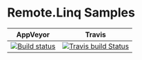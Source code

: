 # Remote.Linq Samples

| AppVeyor | Travis |
| --- | --- |
| [![Build status](https://ci.appveyor.com/api/projects/status/5s0u0u1aqgir62fk?svg=true)](https://ci.appveyor.com/project/6bee/remote-linq-samples) | [![Travis build Status](https://travis-ci.org/6bee/Remote.Linq-Samples.svg?branch=master)](https://travis-ci.org/6bee/Remote.Linq-Samples?branch=master) |
